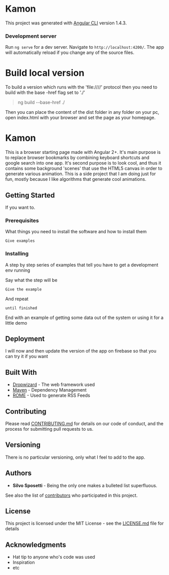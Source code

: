 # Kamon

This project was generated with [Angular CLI](https://github.com/angular/angular-cli) version 1.4.3.

### Development server

Run `ng serve` for a dev server. Navigate to `http://localhost:4200/`. The app will automatically reload if you change any of the source files.


# Build local version
To build a version which runs with the 'file:////' protocol then you need to build with the base -href flag set to './'

> ng build --base-href ./

Then you can place the content of the dist folder in any folder on your pc, open index.html with your browser and set the page as your homepage.


# Kamon

This is a browser starting page made with Angular 2+. It's main purpose is to replace browser bookmarks by combining keyboard shortcuts and google search into one app.
It's second purpose is to look cool, and thus it contains some background 'scenes' that use the HTML5 canvas in order to generate various animation.
This is a side project that I am doing just for fun, mostly because I like algorithms that generate cool animations.


## Getting Started

If you want to.

### Prerequisites

What things you need to install the software and how to install them

```
Give examples
```

### Installing

A step by step series of examples that tell you have to get a development env running

Say what the step will be

```
Give the example
```

And repeat

```
until finished
```

End with an example of getting some data out of the system or using it for a little demo

## Deployment

I will now and then update the version of the app on firebase so that you can try it if you want

## Built With

* [Dropwizard](http://www.dropwizard.io/1.0.2/docs/) - The web framework used
* [Maven](https://maven.apache.org/) - Dependency Management
* [ROME](https://rometools.github.io/rome/) - Used to generate RSS Feeds

## Contributing

Please read [CONTRIBUTING.md](https://gist.github.com/PurpleBooth/b24679402957c63ec426) for details on our code of conduct, and the process for submitting pull requests to us.

## Versioning

There is no particular versioning, only what I feel to add to the app.

## Authors

* **Silvo Sposetti** - Being the only one makes a bulleted list superfluous.

See also the list of [contributors](https://github.com/your/project/contributors) who participated in this project.

## License

This project is licensed under the MIT License - see the [LICENSE.md](LICENSE.md) file for details

## Acknowledgments

* Hat tip to anyone who's code was used
* Inspiration
* etc

